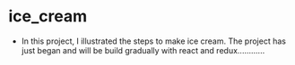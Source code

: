 # ice_cream

- In this project, I illustrated the steps to make ice cream. The project has just began and will be build gradually with react and redux............
